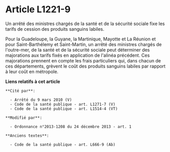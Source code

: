 # Article L1221-9

Un arrêté des ministres chargés de la santé et de la sécurité sociale fixe les tarifs de cession des produits sanguins
labiles. 

Pour      la Guadeloupe, la Guyane, la Martinique, Mayotte et La Réunion et pour Saint-Barthélemy et Saint-Martin, un arrêté
des ministres chargés de l'outre-mer, de la santé et de la sécurité sociale peut déterminer des majorations aux tarifs fixés
en application de l'alinéa précédent. Ces majorations prennent en compte les frais particuliers qui, dans chacun de ces
départements, grèvent le coût des produits sanguins labiles par rapport à leur coût en métropole.

**Liens relatifs à cet article**

	**Cité par**:

	  - Arrêté du 9 mars 2010 (V)
	  - Code de la santé publique - art. L1271-7 (V)
	  - Code de la santé publique - art. L1514-4 (VT)

	**Modifié par**:

	  - Ordonnance n°2013-1208 du 24 décembre 2013 - art. 1

	**Anciens textes**:

	  - Code de la santé publique - art. L666-9 (Ab)
